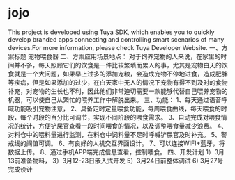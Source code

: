 # jojo
This project is developed using Tuya SDK, which enables you to quickly develop branded apps connecting and controlling smart scenarios of many devices.For more information, please check Tuya Developer Website.
一、方案标题
    宠物喂食器
二、方案应用场景地点：
    对于饲养宠物的人来说，在家里的时间并不多，每天照顾它们的饮食是一件比较繁琐而累人的事，尤其是宠物白天的饮食就是一个大问题，如果早上过多的添加宠粮，会造成宠物不停地进食，造成肥胖等疾病，但是如果添加的过少，在白天家中无人的情况下宠物有得不到及时的食物补充，对宠物的生长也不利，因此他们非常迫切需要一款能够代替自己喂养宠物的机器，可以使自己从繁忙的喂养工作中解脱出来。
三、功能：
   1、每天通过语音呼喊功能吸引宠物注意，
   2、具备定时定量喂食功能，每周喂食曲线，每天喂食的时段，每个时段的百分比可调节，实现不同阶段的喂食需求。
   3、自动完成对喂食情况的统计，方便铲屎官查看一段时间喂食的情况，以及调整喂食量减少浪费。
   4、对料仓中的喂料量进行监测，在料仓中饲料量不足时呼喊铲屎官及时补充。
   5、警戒线的阈值可调。
   6、有良好的人机交互界面设计。
   7、可以连接WIFI+蓝牙，将数据上传。
   8、通过手机APP端完成信息查看，控制喂食。
四、开发计划
  1）3月13前准备物料，
  3）3月12-23日嵌入式开发
  5）3月24日前整体调试
  6) 3月27号完成设计
